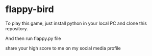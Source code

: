 # flappy-bird

To play this game, just install python in your local PC and clone this repository.

And then run flappy.py file

share your high score to me on my social media profile
